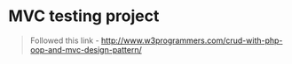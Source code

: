 # MVC testing project
>Followed this link - http://www.w3programmers.com/crud-with-php-oop-and-mvc-design-pattern/
